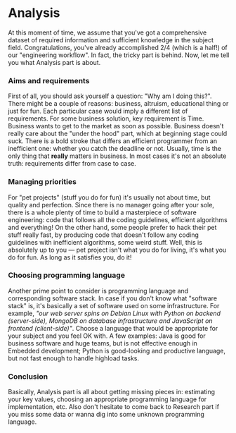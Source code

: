 # Analysis

At this moment of time, we assume that you've got a comprehensive dataset of required information and sufficient knowledge in the subject field. Congratulations, you've already accomplished 2/4 (which is a half!) of our "engineering workflow". In fact, the tricky part is behind. Now, let me tell you what Analysis part is about.

### Aims and requirements
First of all, you should ask yourself a question: "Why am I doing this?". There might be a couple of reasons: business, altruism, educational thing or just for fun. Each particular case would imply a different list of requirements. For some business solution, key requirement is Time. Business wants to get to the market as soon as possible. Business doesn't really care about the "under the hood" part, which at beginning stage could suck. There is a bold stroke that differs an efficient programmer from an inefficient one: whether you catch the deadline or not. Usually, time is the only thing that **really** matters in business. In most cases it's not an absolute truth: requirements differ from case to case.

### Managing priorities
For "pet projects" (stuff you do for fun) it's usually not about time, but quality and perfection. Since there is no manager going after your sole, there is a whole plenty of time to build a masterpiece of software engineering: code that follows all the coding guidelines, efficient algorithms and everything! On the other hand, some people prefer to hack their pet stuff really fast, by producing code that doesn't follow any coding guidelines with inefficient algorithms, some weird stuff. Well, this is absolutely up to you — pet project isn't what you do for living, it's what you do for fun. As long as it satisfies you, do it!

### Choosing programming language
Another prime point to consider is programming language and corresponding software stack. In case if you don't know what "software stack" is, it's basically a set of software used on some infrastructure. For example, *"our web server spins on Debian Linux with Python on backend (server-side), MongoDB on database infrastructure and JavaScript on frontend (client-side)"*. Choose a language that would be appropriate for your subject and you feel OK with. A few examples: Java is good for business software and huge teams, but is not effective enough in Embedded development; Python is good-looking and productive language, but not fast enough to handle highload tasks.

### Conclusion
Basically, Analysis part is all about getting missing pieces in: estimating your key values, choosing an appropriate programming language for implementation, etc. Also don't hesitate to come back to Research part if you miss some data or wanna dig into some unknown programming language.
